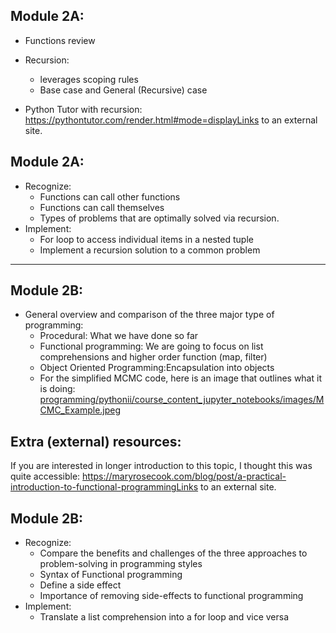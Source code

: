 ## Module 2A: 
- Functions review
- Recursion:
    - leverages scoping rules
    - Base case and General (Recursive) case

- Python Tutor with recursion:
https://pythontutor.com/render.html#mode=displayLinks to an external site.

## Module 2A:
- Recognize:
    - Functions can call other functions
    - Functions can call themselves
    - Types of problems that are optimally solved via recursion.
- Implement:
    - For loop to access individual items in a nested tuple
    - Implement a recursion solution to a common problem

-------------------------------------------------------------------------------------------------------
## Module 2B: 
- General overview and comparison of the three major type of programming:
    - Procedural: What we have done so far
    - Functional programming: We are going to focus on list comprehensions and higher order function (map, filter)
    - Object Oriented Programming:Encapsulation into objects
    - For the simplified MCMC code, here is an image that outlines what it is doing:
      [programming/pythonii/course_content_jupyter_notebooks/images/MCMC_Example.jpeg](https://github.com/DAP2022/DataScienceTrainingCurriculum/blob/main/programming/pythonii/course_content_jupyter_notebooks/images/MCMC_Example.jpeg)
       
 ## Extra (external) resources:
If you are interested in longer introduction to this topic, I thought this was quite accessible:
https://maryrosecook.com/blog/post/a-practical-introduction-to-functional-programmingLinks to an external site.

## Module 2B:
- Recognize:
    - Compare the benefits and challenges of the three approaches to problem-solving in programming styles
    - Syntax of Functional programming
    - Define a side effect
    - Importance of removing side-effects to functional programming
- Implement:
    - Translate a list comprehension into a for loop and vice versa
